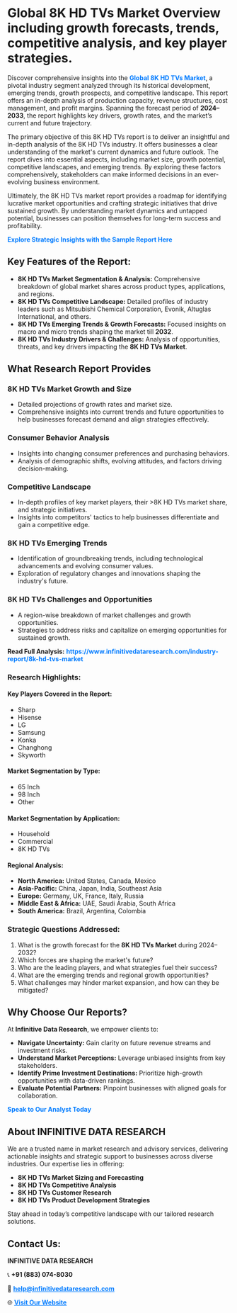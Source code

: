 <h1>Global 8K HD TVs Market Overview including growth forecasts, trends, competitive analysis, and key player strategies.</h1>
<p>
Discover comprehensive insights into the 
<a href="https://www.infinitivedataresearch.com/industry-report/8k-hd-tvs-market" rel="dofollow" style="color: #007BFF; text-decoration: none;"><strong>Global 8K HD TVs Market</strong></a>, a pivotal industry segment analyzed through its historical development, emerging trends, growth prospects, and competitive landscape. This report offers an in-depth analysis of production capacity, revenue structures, cost management, and profit margins. Spanning the forecast period of <strong>2024–2033</strong>, the report highlights key drivers, growth rates, and the market’s current and future trajectory.
</p>
<p>
The primary objective of this 8K HD TVs report is to deliver an insightful and in-depth analysis of the 8K HD TVs industry. It offers businesses a clear understanding of the market's current dynamics and future outlook. The report dives into essential aspects, including market size, growth potential, competitive landscapes, and emerging trends. By exploring these factors comprehensively, stakeholders can make informed decisions in an ever-evolving business environment.
</p>
<p>
Ultimately, the 8K HD TVs market report provides a roadmap for identifying lucrative market opportunities and crafting strategic initiatives that drive sustained growth. By understanding market dynamics and untapped potential, businesses can position themselves for long-term success and profitability.
</p>
<p>
<a href="https://www.infinitivedataresearch.com/request-sample/reportId=102850" style="color: #007BFF; text-decoration: none;"><strong>Explore Strategic Insights with the Sample Report Here</strong></a>
</p>

<h2>Key Features of the Report:</h2>
<ul>
<li><strong>8K HD TVs Market Segmentation & Analysis:</strong> Comprehensive breakdown of global market shares across product types, applications, and regions.</li>
<li><strong>8K HD TVs Competitive Landscape:</strong> Detailed profiles of industry leaders such as Mitsubishi Chemical Corporation, Evonik, Altuglas International, and others.</li>
<li><strong>8K HD TVs Emerging Trends & Growth Forecasts:</strong> Focused insights on macro and micro trends shaping the market till <strong>2032</strong>.</li>
<li><strong>8K HD TVs Industry Drivers & Challenges:</strong> Analysis of opportunities, threats, and key drivers impacting the <strong>8K HD TVs Market</strong>.</li>
</ul>

<h2>What Research Report Provides</h2>
<h3>8K HD TVs Market Growth and Size</h3>
<ul>
<li>Detailed projections of growth rates and market size.</li>
<li>Comprehensive insights into current trends and future opportunities to help businesses forecast demand and align strategies effectively.</li>
</ul>

<h3>Consumer Behavior Analysis</h3>
<ul>
<li>Insights into changing consumer preferences and purchasing behaviors.</li>
<li>Analysis of demographic shifts, evolving attitudes, and factors driving decision-making.</li>
</ul>

<h3>Competitive Landscape</h3>
<ul>
<li>In-depth profiles of key market players, their >8K HD TVs market share, and strategic initiatives.</li>
<li>Insights into competitors' tactics to help businesses differentiate and gain a competitive edge.</li>
</ul>

<h3>8K HD TVs Emerging Trends</h3>
<ul>
<li>Identification of groundbreaking trends, including technological advancements and evolving consumer values.</li>
<li>Exploration of regulatory changes and innovations shaping the industry's future.</li>
</ul>

<h3>8K HD TVs Challenges and Opportunities</h3>
<ul>
<li>A region-wise breakdown of market challenges and growth opportunities.</li>
<li>Strategies to address risks and capitalize on emerging opportunities for sustained growth.</li>
</ul>
<p><strong>Read Full Analysis:</strong> <a href="https://www.infinitivedataresearch.com/industry-report/8k-hd-tvs-market" rel="dofollow" style="color: #007BFF; text-decoration: none;"><strong>https://www.infinitivedataresearch.com/industry-report/8k-hd-tvs-market</strong></a></p>
<h3>Research Highlights:</h3>
<h4>Key Players Covered in the Report:</h4>
<ul><li>Sharp</li><li>Hisense</li><li>LG</li><li>Samsung</li><li>Konka</li><li>Changhong</li><li>Skyworth</li></ul>
<h4>Market Segmentation by Type:</h4>
<ul><li>65 Inch</li><li>98 Inch</li><li>Other</li></ul>
<h4>Market Segmentation by Application:</h4>
<ul><li>Household</li><li>Commercial</li><li>8K HD TVs</li></ul>

<h4>Regional Analysis:</h4>
<ul>
<li><strong>North America:</strong> United States, Canada, Mexico</li>
<li><strong>Asia-Pacific:</strong> China, Japan, India, Southeast Asia</li>
<li><strong>Europe:</strong> Germany, UK, France, Italy, Russia</li>
<li><strong>Middle East & Africa:</strong> UAE, Saudi Arabia, South Africa</li>
<li><strong>South America:</strong> Brazil, Argentina, Colombia</li>
</ul>

<h3>Strategic Questions Addressed:</h3>
<ol>
<li>What is the growth forecast for the <strong>8K HD TVs Market</strong> during 2024–2032?</li>
<li>Which forces are shaping the market's future?</li>
<li>Who are the leading players, and what strategies fuel their success?</li>
<li>What are the emerging trends and regional growth opportunities?</li>
<li>What challenges may hinder market expansion, and how can they be mitigated?</li>
</ol>

<h2>Why Choose Our Reports?</h2>
<p>At <strong>Infinitive Data Research</strong>, we empower clients to:</p>
<ul>
<li><strong>Navigate Uncertainty:</strong> Gain clarity on future revenue streams and investment risks.</li>
<li><strong>Understand Market Perceptions:</strong> Leverage unbiased insights from key stakeholders.</li>
<li><strong>Identify Prime Investment Destinations:</strong> Prioritize high-growth opportunities with data-driven rankings.</li>
<li><strong>Evaluate Potential Partners:</strong> Pinpoint businesses with aligned goals for collaboration.</li>
</ul>
<p><a href="https://www.infinitivedataresearch.com/industry-report/8k-hd-tvs-market" rel="dofollow" style="color: #007BFF; text-decoration: none;"><strong>Speak to Our Analyst Today</strong></a></p>

<h2>About INFINITIVE DATA RESEARCH</h2>
<p>We are a trusted name in market research and advisory services, delivering actionable insights and strategic support to businesses across diverse industries. Our expertise lies in offering:</p>
<ul>
<li><strong>8K HD TVs Market Sizing and Forecasting</strong></li>
<li><strong>8K HD TVs Competitive Analysis</strong></li>
<li><strong>8K HD TVs Customer Research</strong></li>
<li><strong>8K HD TVs Product Development Strategies</strong></li>
</ul>
<p>Stay ahead in today’s competitive landscape with our tailored research solutions.</p>

<h2>Contact Us:</h2>
<p><strong>INFINITIVE DATA RESEARCH</strong></p>
<p>📞 <strong>+91 (883) 074-8030</strong></p>
<p>📧 <strong><a href="mailto:help@infinitivedataresearch.com" style="color: #007BFF;">help@infinitivedataresearch.com</a></strong></p>
<p>🌐 <strong><a href="https://www.infinitivedataresearch.com" rel="dofollow" style="color: #007BFF;">Visit Our Website</a></strong></p>